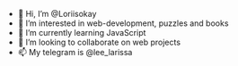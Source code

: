 - 👋 Hi, I’m @Loriisokay
- 👀 I’m interested in web-development, puzzles and books
- 🌱 I’m currently learning JavaScript
- 💞️ I’m looking to collaborate on web projects
- 📫 My telegram is @lee_larissa

<!---
Loriisokay/Loriisokay is a ✨ special ✨ repository because its `README.md` (this file) appears on your GitHub profile.
You can click the Preview link to take a look at your changes.
--->
